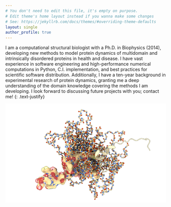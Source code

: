 ```yaml
---
# You don't need to edit this file, it's empty on purpose.
# Edit theme's home layout instead if you wanna make some changes
# See: https://jekyllrb.com/docs/themes/#overriding-theme-defaults
layout: single
author_profile: true
---
```


I am a computational structural biologist with a Ph.D. in Biophysics (2014),
developing new methods to model protein dynamics of multidomain and
intrinsically disordered proteins in health and disease. I have vast
experience in software engineering and high-performance numerical computations
in Python, C.I. implementation, and best practices for scientific software
distribution. Additionally, I have a ten-year background in experimental
research of protein dynamics, granting me a deep understanding of the domain
knowledge covering the methods I am developing. I look forward to discussing
future projects with you; contact me!
{: .text-justify}

<p style="text-align:center;"><img src="assets/images/idp_ensemble.png" alt="IDP ensemble" style="width:800px;"/></p>
